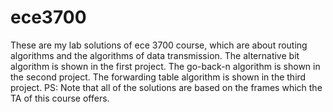# ece3700
These are my lab solutions of ece 3700 course, which are about routing algorithms and the algorithms of data transmission.
The alternative bit algorithm is shown in the first project.
The go-back-n algorithm is shown in the second project.
The forwarding table algorithm is shown in the third project.
PS: Note that all of the solutions are based on the frames which the TA of this course offers.
